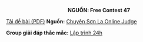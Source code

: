 **<center>NGUỒN: Free Contest 47</center>**

[Tải đề bài (PDF)](/statements/2263/LUCKYNUM.pdf)
**Nguồn:** [Chuyên Sơn La Online Judge](http://csloj.ddns.net/)

**Group giải đáp thắc mắc:** [Lập trình 24h](https://www.facebook.com/groups/1386904321519984)